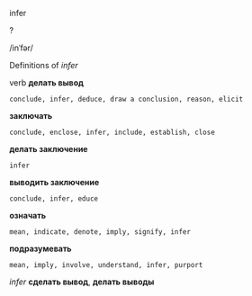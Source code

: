 infer

?

/inˈfər/

Definitions of _infer_

verb
**делать вывод**

    conclude, infer, deduce, draw a conclusion, reason, elicit
**заключать**

    conclude, enclose, infer, include, establish, close
**делать заключение**

    infer
**выводить заключение**

    conclude, infer, educe
**означать**

    mean, indicate, denote, imply, signify, infer
**подразумевать**

    mean, imply, involve, understand, infer, purport

_infer_
**сделать вывод**, **делать выводы**